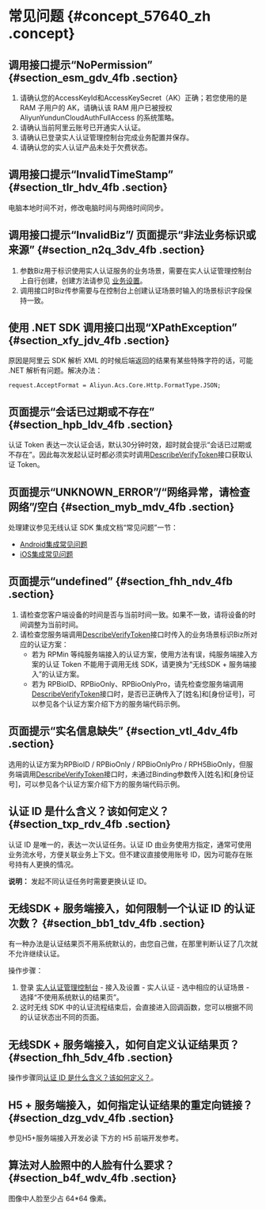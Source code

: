 # 常见问题 {#concept_57640_zh .concept}

## 调用接口提示“NoPermission” {#section_esm_gdv_4fb .section}

1.  请确认您的AccessKeyId和AccessKeySecret（AK）正确；若您使用的是 RAM 子用户的 AK，请确认该 RAM 用户已被授权 AliyunYundunCloudAuthFullAccess 的系统策略。
2.  请确认当前阿里云账号已开通实人认证。
3.  请确认已登录实人认证管理控制台完成业务配置并保存。
4.  请确认您的实人认证产品未处于欠费状态。

## 调用接口提示“InvalidTimeStamp” {#section_tlr_hdv_4fb .section}

电脑本地时间不对，修改电脑时间与网络时间同步。

## 调用接口提示“InvalidBiz”/ 页面提示“非法业务标识或来源” {#section_n2q_3dv_4fb .section}

1.  参数Biz用于标识使用实人认证服务的业务场景，需要在实人认证管理控制台上自行创建，创建方法请参见 [业务设置](../../../../cn.zh-CN/快速入门/业务设置.md#)。
2.  调用接口时Biz传参需要与在控制台上创建认证场景时输入的场景标识字段保持一致。

## 使用 .NET SDK 调用接口出现“XPathException” {#section_xfy_jdv_4fb .section}

原因是阿里云 SDK 解析 XML 的时候后端返回的结果有某些特殊字符的话，可能 .NET 解析有问题。解决办法：

``` {#codeblock_7he_kfj_znr}
request.AcceptFormat = Aliyun.Acs.Core.Http.FormatType.JSON;
```

## 页面提示“会话已过期或不存在” {#section_hpb_ldv_4fb .section}

认证 Token 表达一次认证会话，默认30分钟时效，超时就会提示“会话已过期或不存在”。因此每次发起认证时都必须实时调用[DescribeVerifyToken](../../../../cn.zh-CN/实人认证/集成指南/服务端接入/发起认证请求.md#)接口获取认证 Token。

## 页面提示“UNKNOWN\_ERROR”/“网络异常，请检查网络”/空白 {#section_myb_mdv_4fb .section}

处理建议参见无线认证 SDK 集成文档“常见问题”一节：

-   [Android集成常见问题](../../../../cn.zh-CN/实人认证/集成指南/无线SDK接入/Android集成.md#section_zt8_umt_4m6)
-   [iOS集成常见问题](../../../../cn.zh-CN/实人认证/集成指南/无线SDK接入/iOS集成.md#section_jaw_7io_ww2)

## 页面提示“undefined” {#section_fhh_ndv_4fb .section}

1.  请检查您客户端设备的时间是否与当前时间一致。如果不一致，请将设备的时间调整为当前时间。
2.  请检查您服务端调用[DescribeVerifyToken](../../../../cn.zh-CN/实人认证/集成指南/服务端接入/发起认证请求.md#)接口时传入的业务场景标识Biz所对应的认证方案：
    -   若为 RPMin 等纯服务端接入的认证方案，使用方法有误，纯服务端接入方案的认证 Token 不能用于调用无线 SDK，请更换为“无线SDK + 服务端接入”的认证方案。
    -   若为 RPBioID、RPBioOnly、RPBioOnlyPro，请先检查您服务端调用[DescribeVerifyToken](../../../../cn.zh-CN/实人认证/集成指南/服务端接入/发起认证请求.md#)接口时，是否已正确传入了\[姓名\]和\[身份证号\]，可以参见各个认证方案介绍下方的服务端代码示例。

## 页面提示“实名信息缺失” {#section_vtl_4dv_4fb .section}

选用的认证方案为RPBioID / RPBioOnly / RPBioOnlyPro / RPH5BioOnly，但服务端调用[DescribeVerifyToken](../../../../cn.zh-CN/实人认证/集成指南/服务端接入/发起认证请求.md#)接口时，未通过Binding参数传入\[姓名\]和\[身份证号\]，可以参见各个认证方案介绍下方的服务端代码示例。

## 认证 ID 是什么含义？该如何定义？ {#section_txp_rdv_4fb .section}

认证 ID 是唯一的，表达一次认证任务。认证 ID 由业务使用方指定，通常可使用业务流水号，方便关联业务上下文。但不建议直接使用账号 ID，因为可能存在账号持有人更换的情况。

**说明：** 发起不同认证任务时需要更换认证 ID。

## 无线SDK + 服务端接入，如何限制一个认证 ID 的认证次数？ {#section_bb1_tdv_4fb .section}

有一种办法是认证结果页不用系统默认的，由您自己做，在那里判断认证了几次就不允许继续认证。

操作步骤：

1.  登录 [实人认证管理控制台](https://yundun.console.aliyun.com/?p=cloudauth) - 接入及设置 - 实人认证 - 选中相应的认证场景 - 选择“不使用系统默认的结果页”。
2.  这时无线 SDK 中的认证流程结束后，会直接进入回调函数，您可以根据不同的认证状态出不同的页面。

## 无线SDK + 服务端接入，如何自定义认证结果页？ {#section_fhh_5dv_4fb .section}

操作步骤同[认证 ID 是什么含义？该如何定义？](#)。

## H5 + 服务端接入，如何指定认证结果的重定向链接？ {#section_dzg_vdv_4fb .section}

参见H5+服务端接入开发必读 下方的 H5 前端开发参考。

## 算法对人脸照中的人脸有什么要求？ {#section_b4f_wdv_4fb .section}

图像中人脸至少占 64\*64 像素。

